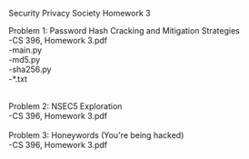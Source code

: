 Security Privacy Society Homework 3
<br>

Problem 1: Password Hash Cracking and Mitigation Strategies <br>
    -CS 396, Homework 3.pdf<br>
    -main.py<br>
    -md5.py<br>
    -sha256.py<br>
    -*.txt<br>
    <br>
    
Problem 2: NSEC5 Exploration<br>
    -CS 396, Homework 3.pdf<br>
    <br>
Problem 3: Honeywords (You're being hacked)<br>
    -CS 396, Homework 3.pdf
